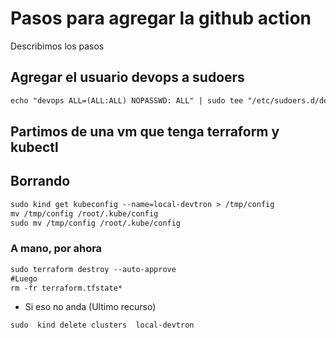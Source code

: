 # Pasos para agregar la github action
Describimos los pasos

## Agregar el usuario devops a sudoers

```markdown
echo "devops ALL=(ALL:ALL) NOPASSWD: ALL" | sudo tee "/etc/sudoers.d/devops"
```

## Partimos de una vm que tenga terraform y kubectl



## Borrando

```markdown
sudo kind get kubeconfig --name=local-devtron > /tmp/config
mv /tmp/config /root/.kube/config
sudo mv /tmp/config /root/.kube/config
```

 ### A mano, por ahora

 
```markdown
sudo terraform destroy --auto-approve
#Luego
rm -fr terraform.tfstate*
```

- Si eso no anda (Ultimo recurso)

```
sudo  kind delete clusters  local-devtron
```
